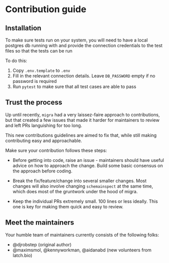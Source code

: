 # Contribution guide


## Installation

To make sure tests run on your system, you will need to have a local postgres db running with and provide the connection credentials to the test files so that the tests can be run

To do this:
1. Copy `.env.template` to `.env`
2. Fill in the relevant connection details. Leave `DB_PASSWORD` empty if no password is required
3. Run `pytest` to make sure that all test cases are able to pass

## Trust the process

Up until recently, `migra` had a very laissez-faire approach to contributions, but that created a few issues that made it harder for maintainers to review and left PRs languishing for too long.

This new contributions guidelines are aimed to fix that, while still making contributing easy and approachable.

Make sure your contribution follows these steps:

- Before getting into code, raise an issue - maintainers should have useful advice on how to approach the change. Build some basic consensus on the approach before coding.

- Break the fix/feature/change into several smaller changes. Most changes will also involve changing `schemainspect` at the same time, which does most of the gruntwork under the hood of migra.

- Keep the individual PRs extremely small. 100 lines or less ideally. This one is key for making them quick and easy to review.

## Meet the maintainers

Your humble team of maintainers currently consists of the following folks:

- @djrobstep (original author)
- @maximsmol, @kennyworkman, @aidanabd (new volunteers from latch.bio)

